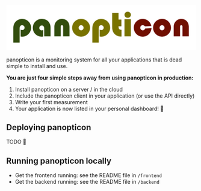 ![panopticon](/logo.png?raw=true)

panopticon is a monitoring system for all your applications that is dead simple to install and use. 

**You are just four simple steps away from using panopticon in production:**

1. Install panopticon on a server / in the cloud
1. Include the panopticon client in your application (or use the API directly)
1. Write your first measurement
1. Your application is now listed in your personal dashboard! 🎉

## Deploying panopticon

TODO 🙂

## Running panopticon locally

* Get the frontend running: see the README file in `/frontend`
* Get the backend running: see the README file in `/backend`